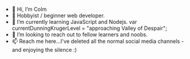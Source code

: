 - 👋 Hi, I’m Colm
- 👀 Hobbyist / beginner web developer. 
- 🌱 I’m currently learning JavaScript and Nodejs. var currentDunningKrugerLevel = "approaching Valley of Despair";
- 💞️ I’m looking to reach out to fellow learners and noobs.
- 📫 Reach me here...I've deleted all the normal social media channels - and enjoying the silence :)

<!---
colmedwards/colmedwards is a ✨ special ✨ repository because its `README.md` (this file) appears on your GitHub profile.
You can click the Preview link to take a look at your changes.
--->
